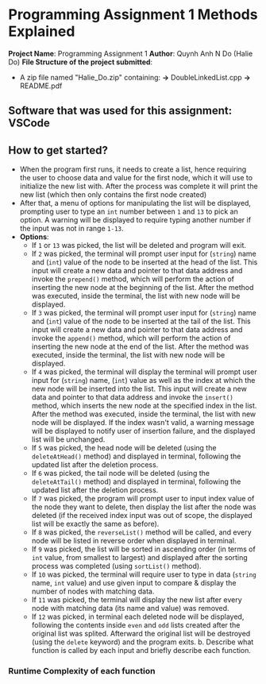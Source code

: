 # Programming Assignment 1 Methods Explained

**Project Name**: Programming Assignment 1
**Author**: Quynh Anh N Do (Halie Do)
**File Structure of the project submitted**: 
- A zip file named "Halie_Do.zip" containing:
    **→** DoubleLinkedList.cpp
    **→** README.pdf
## Software that was used for this assignment: VSCode
## How to get started?
- When the program first runs, it needs to create a list, hence requiring the user to choose data and value for the first node, which it will use to initialize the new list with. After the process was complete it will print the new list (which then only contains the first node created)
- After that, a menu of options for manipulating the list will be displayed, prompting user to type an `int` number between `1` and `13` to pick an option. A warning will be displayed to require typing another number if the input was not in range `1-13`.
- **Options**: 
    - If `1` or `13` was picked, the list will be deleted and program will exit.
    - If `2` was picked, the terminal will prompt user input for (`string`) name and (`int`) value of the node to be inserted at the head of the list. This input will create a new data and pointer to that data address and invoke the `prepend()` method, which will perform the action of inserting the new node at the beginning of the list. After the method was executed, inside the terminal, the list with new node will be displayed. 
    - If `3` was picked, the terminal will prompt user input for (`string`) name and (`int`) value of the node to be inserted at the tail of the list. This input will create a new data and pointer to that data address and invoke the `append()` method, which will perform the action of inserting the new node at the end of the list. After the method was executed, inside the terminal, the list with new node will be displayed. 
    - If `4` was picked, the terminal will display  the terminal will prompt user input for (`string`) name, (`int`) value as well as the index at which the new node will be inserted into the list. This input will create a new data and pointer to that data address and invoke the `insert()` method, which inserts the new node at the specified index in the list. After the method was executed, inside the terminal, the list with new node will be displayed. If the index wasn't valid, a warning message will be displayed to notify user of insertion failure, and the displayed list will be unchanged. 
    - If `5` was picked, the head node will be deleted (using the `deleteAtHead()` method) and displayed in terminal, following the updated list after the deletion process.
    - If `6` was picked, the tail node will be deleted (using the `deleteAtTail()` method) and displayed in terminal, following the updated list after the deletion process.
    - If `7` was picked, the program will prompt user to input index value of the node they want to delete, then display the list after the node was deleted (if the received index input was out of scope, the  displayed list will be exactly the same as before).
    - If `8` was picked, the `reverseList()` method will be called, and every node will be listed in reverse order when displayed in terminal.
    - If `9` was picked, the list will be sorted in ascending order (in terms of `int` value, from smallest to largest) and displayed after the sorting process was completed (using `sortList()` method).
    - If `10` was picked, the terminal will require user to type in data (`string` name, `int` value) and use given input to compare & display the number of nodes with matching data.
    - If `11` was picked, the terminal will display the new list after every node with matching data (its name and value) was removed.
    - If `12` was picked, in terminal each deleted node will be displayed, following the contents inside `even` and `odd` lists created after the original list was splited. Afterward the original list will be destroyed (using   the `delete` keyword) and the program exits. 
    b. Describe what function is called by each input and briefly describe each function.
### Runtime Complexity of each function
